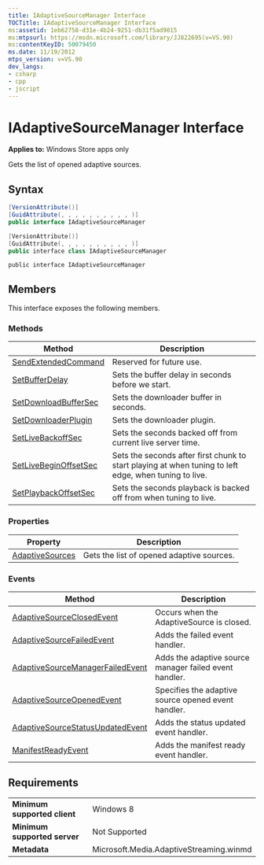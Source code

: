 ```yaml
---
title: IAdaptiveSourceManager Interface
TOCTitle: IAdaptiveSourceManager Interface
ms:assetid: 1eb62758-d31e-4b24-9251-db31f5ad9015
ms:mtpsurl: https://msdn.microsoft.com/library/JJ822695(v=VS.90)
ms:contentKeyID: 50079450
ms.date: 11/19/2012
mtps_version: v=VS.90
dev_langs:
- csharp
- cpp
- jscript
---
```


# IAdaptiveSourceManager Interface

**Applies to:** Windows Store apps only

Gets the list of opened adaptive sources.

## Syntax

```csharp
[VersionAttribute()]
[GuidAttribute(, , , , , , , , , , )]
public interface IAdaptiveSourceManager
```

```cpp
[VersionAttribute()]
[GuidAttribute(, , , , , , , , , , )]
public interface class IAdaptiveSourceManager
```

```jscript
public interface IAdaptiveSourceManager
```

## Members

This interface exposes the following members.

### Methods

|Method|Description|
|--- |--- |
|[SendExtendedCommand](iadaptivesourcemanager-sendextendedcommand-method.md)|Reserved for future use.|
|[SetBufferDelay](iadaptivesourcemanager-setbufferdelay-method.md)|Sets the buffer delay in seconds before we start.|
|[SetDownloadBufferSec](iadaptivesourcemanager-setdownloadbuffersec-method.md)|Sets the downloader buffer in seconds.|
|[SetDownloaderPlugin](iadaptivesourcemanager-setdownloaderplugin-method.md)|Sets the downloader plugin.|
|[SetLiveBackoffSec](iadaptivesourcemanager-setlivebackoffsec-method.md)|Sets the seconds backed off from current live server time.|
|[SetLiveBeginOffsetSec](iadaptivesourcemanager-setlivebeginoffsetsec-method.md)|Sets the seconds after first chunk to start playing at when tuning to left edge, when tuning to live.|
|[SetPlaybackOffsetSec](iadaptivesourcemanager-setplaybackoffsetsec-method.md)|Sets the seconds playback is backed off from when tuning to live.|

### Properties

|Property|Description|
|--- |--- |
|[AdaptiveSources](iadaptivesourcemanager-adaptivesources-property.md)|Gets the list of opened adaptive sources.|

### Events

|Method|Description|
|--- |--- |
|[AdaptiveSourceClosedEvent](iadaptivesourcemanager-adaptivesourceclosedevent-event.md)|Occurs when the AdaptiveSource is closed.|
|[AdaptiveSourceFailedEvent](iadaptivesourcemanager-adaptivesourcefailedevent-event.md)|Adds the failed event handler.|
|[AdaptiveSourceManagerFailedEvent](iadaptivesourcemanager-adaptivesourcemanagerfailedevent-event.md)|Adds the adaptive source manager failed event handler.|
|[AdaptiveSourceOpenedEvent](iadaptivesourcemanager-adaptivesourcemanagerfailedevent-event.md)|Specifies the adaptive source opened event handler.|
|[AdaptiveSourceStatusUpdatedEvent](iadaptivesourcemanager-adaptivesourcestatusupdatedevent-event.md)|Adds the status updated event handler.|
|[ManifestReadyEvent](iadaptivesourcemanager-manifestreadyevent-event.md)|Adds the manifest ready event handler.|

## Requirements

|||
|--- |--- |
|**Minimum supported client**|Windows 8|
|**Minimum supported server**|Not Supported|
|**Metadata**|Microsoft.Media.AdaptiveStreaming.winmd|
